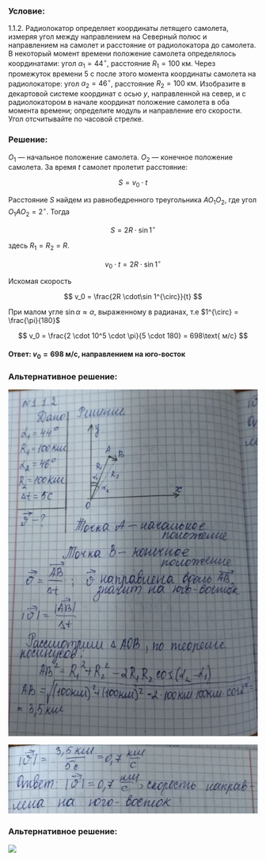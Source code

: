 ###  Условие:

$1.1.2.$ Радиолокатор определяет координаты летящего самолета, измеряя угол между направлением на Северный полюс и направлением на самолет и расстояние от радиолокатора до самолета. В некоторый момент времени положение самолета определялось координатами: угол $\alpha_1 = 44^{\circ}$, расстояние $R_1 = 100\text{ км}$. Через промежуток времени $5\text{ с}$ после этого момента координаты самолета на радиолокаторе: угол $\alpha_2 = 46^{\circ}$, расстояние $R_2 = 100\text{ км}$. Изобразите в декартовой системе координат с осью $y$, направленной на север, и с радиолокатором в начале координат положение самолета в оба момента времени; определите модуль и направление его скорости. Угол отсчитывайте по часовой стрелке.

###  Решение:

$O_1$ — начальное положение самолета. $O_2$ — конечное положение самолета. За время $t$ самолет пролетит расстояние:

$$
S = v_0 \cdot t
$$

Расстояние $S$ найдем из равнобедренного треугольника $AO_1O_2$, где угол $O_1AO_2 = 2^{\circ}$. Тогда

$$
S = 2R \cdot\sin 1^{\circ}
$$

здесь $R_1 = R_2 = R$.

$$
v_0 \cdot t = 2R \cdot\sin 1^{\circ}
$$

Искомая скорость

$$
v_0 = \frac{2R \cdot\sin 1^{\circ}}{t}
$$

При малом угле $\sin\alpha\approx \alpha$, выраженному в радианах, т.е $1^{\circ} = \frac{\pi}{180}$

$$
v_0 = \frac{2 \cdot 10^5 \cdot \pi}{5 \cdot 180} = 698\text{ м/с}
$$

####  Ответ: $v_0 = 698 \text{ м/с}$, направлением на юго-восток

###  Альтернативное решение:

![|668x926, 50%](../../img/1.1.2/01.jpg)

![|606x168, 50%](../../img/1.1.2/02.jpg)

###  Альтернативное решение:

![](https://www.youtube.com/embed/9fFaLsQl01g)